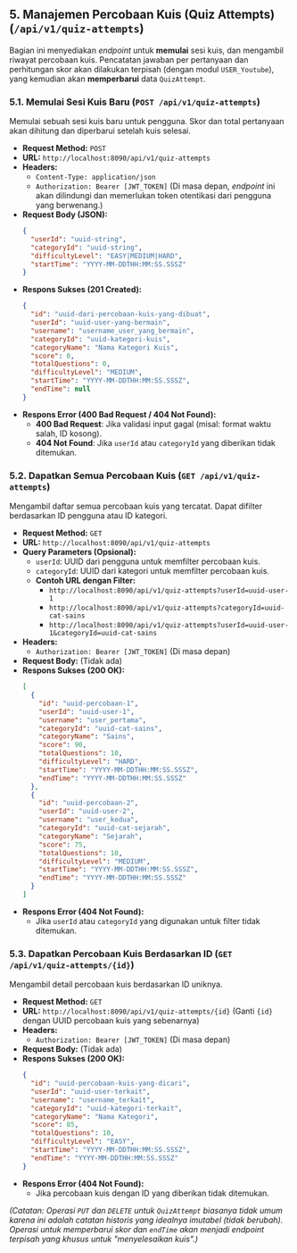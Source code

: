## 5. Manajemen Percobaan Kuis (Quiz Attempts) (`/api/v1/quiz-attempts`)

Bagian ini menyediakan *endpoint* untuk **memulai** sesi kuis, dan mengambil riwayat percobaan kuis. Pencatatan jawaban per pertanyaan dan perhitungan skor akan dilakukan terpisah (dengan modul `USER_Youtube`), yang kemudian akan **memperbarui** data `QuizAttempt`.

### 5.1. Memulai Sesi Kuis Baru (`POST /api/v1/quiz-attempts`)

Memulai sebuah sesi kuis baru untuk pengguna. Skor dan total pertanyaan akan dihitung dan diperbarui setelah kuis selesai.

* **Request Method:** `POST`
* **URL:** `http://localhost:8090/api/v1/quiz-attempts`
* **Headers:**
  * `Content-Type: application/json`
  * `Authorization: Bearer [JWT_TOKEN]` (Di masa depan, *endpoint* ini akan dilindungi dan memerlukan token otentikasi dari pengguna yang berwenang.)
* **Request Body (JSON):**
    ```json
    {
      "userId": "uuid-string",            
      "categoryId": "uuid-string",        
      "difficultyLevel": "EASY|MEDIUM|HARD", 
      "startTime": "YYYY-MM-DDTHH:MM:SS.SSSZ" 
    }
    ```
* **Respons Sukses (**201 Created**):**
    ```json
    {
      "id": "uuid-dari-percobaan-kuis-yang-dibuat",
      "userId": "uuid-user-yang-bermain",
      "username": "username_user_yang_bermain",
      "categoryId": "uuid-kategori-kuis",
      "categoryName": "Nama Kategori Kuis",
      "score": 0,                           
      "totalQuestions": 0,                  
      "difficultyLevel": "MEDIUM",
      "startTime": "YYYY-MM-DDTHH:MM:SS.SSSZ",
      "endTime": null                      
    }
    ```
* **Respons Error (**400 Bad Request** / **404 Not Found**):**
  * **400 Bad Request**: Jika validasi input gagal (misal: format waktu salah, ID kosong).
  * **404 Not Found**: Jika `userId` atau `categoryId` yang diberikan tidak ditemukan.

### 5.2. Dapatkan Semua Percobaan Kuis (`GET /api/v1/quiz-attempts`)

Mengambil daftar semua percobaan kuis yang tercatat. Dapat difilter berdasarkan ID pengguna atau ID kategori.

* **Request Method:** `GET`
* **URL:** `http://localhost:8090/api/v1/quiz-attempts`
* **Query Parameters (Opsional):**
  * `userId`: UUID dari pengguna untuk memfilter percobaan kuis.
  * `categoryId`: UUID dari kategori untuk memfilter percobaan kuis.
  * **Contoh URL dengan Filter:**
    * `http://localhost:8090/api/v1/quiz-attempts?userId=uuid-user-1`
    * `http://localhost:8090/api/v1/quiz-attempts?categoryId=uuid-cat-sains`
    * `http://localhost:8090/api/v1/quiz-attempts?userId=uuid-user-1&categoryId=uuid-cat-sains`
* **Headers:**
  * `Authorization: Bearer [JWT_TOKEN]` (Di masa depan)
* **Request Body:** (Tidak ada)
* **Respons Sukses (**200 OK**):**
    ```json
    [
      {
        "id": "uuid-percobaan-1",
        "userId": "uuid-user-1",
        "username": "user_pertama",
        "categoryId": "uuid-cat-sains",
        "categoryName": "Sains",
        "score": 90,
        "totalQuestions": 10,
        "difficultyLevel": "HARD",
        "startTime": "YYYY-MM-DDTHH:MM:SS.SSSZ",
        "endTime": "YYYY-MM-DDTHH:MM:SS.SSSZ" 
      },
      {
        "id": "uuid-percobaan-2",
        "userId": "uuid-user-2",
        "username": "user_kedua",
        "categoryId": "uuid-cat-sejarah",
        "categoryName": "Sejarah",
        "score": 75,
        "totalQuestions": 10,
        "difficultyLevel": "MEDIUM",
        "startTime": "YYYY-MM-DDTHH:MM:SS.SSSZ",
        "endTime": "YYYY-MM-DDTHH:MM:SS.SSSZ"
      }
    ]
    ```
* **Respons Error (**404 Not Found**):**
  * Jika `userId` atau `categoryId` yang digunakan untuk filter tidak ditemukan.

### 5.3. Dapatkan Percobaan Kuis Berdasarkan ID (`GET /api/v1/quiz-attempts/{id}`)

Mengambil detail percobaan kuis berdasarkan ID uniknya.

* **Request Method:** `GET`
* **URL:** `http://localhost:8090/api/v1/quiz-attempts/{id}` (Ganti `{id}` dengan UUID percobaan kuis yang sebenarnya)
* **Headers:**
  * `Authorization: Bearer [JWT_TOKEN]` (Di masa depan)
* **Request Body:** (Tidak ada)
* **Respons Sukses (**200 OK**):**
    ```json
    {
      "id": "uuid-percobaan-kuis-yang-dicari",
      "userId": "uuid-user-terkait",
      "username": "username_terkait",
      "categoryId": "uuid-kategori-terkait",
      "categoryName": "Nama Kategori",
      "score": 85,
      "totalQuestions": 10,
      "difficultyLevel": "EASY",
      "startTime": "YYYY-MM-DDTHH:MM:SS.SSSZ",
      "endTime": "YYYY-MM-DDTHH:MM:SS.SSSZ"
    }
    ```
* **Respons Error (**404 Not Found**):**
  * Jika percobaan kuis dengan ID yang diberikan tidak ditemukan.

*(Catatan: Operasi `PUT` dan `DELETE` untuk `QuizAttempt` biasanya tidak umum karena ini adalah catatan historis yang idealnya imutabel (tidak berubah). Operasi untuk memperbarui skor dan `endTime` akan menjadi *endpoint* terpisah yang khusus untuk "menyelesaikan kuis".)*